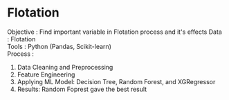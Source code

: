 # Flotation
Objective  : Find important variable in Flotation process and it's effects
Data       : Flotation  
Tools      : Python (Pandas, Scikit-learn)  
Process    :
1. Data Cleaning and Preprocessing
2. Feature Engineering
3. Applying ML Model: Decision Tree, Random Forest, and XGRegressor
4. Results: Random Foprest gave the best result
